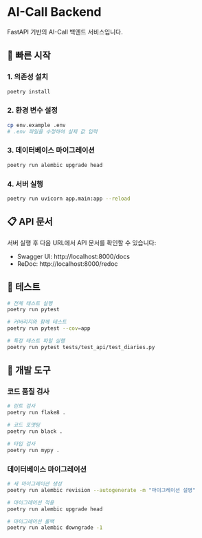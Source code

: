 # AI-Call Backend

FastAPI 기반의 AI-Call 백엔드 서비스입니다.

## 🚀 빠른 시작

### 1. 의존성 설치
```bash
poetry install
```

### 2. 환경 변수 설정
```bash
cp env.example .env
# .env 파일을 수정하여 실제 값 입력
```

### 3. 데이터베이스 마이그레이션
```bash
poetry run alembic upgrade head
```

### 4. 서버 실행
```bash
poetry run uvicorn app.main:app --reload
```

## 📋 API 문서

서버 실행 후 다음 URL에서 API 문서를 확인할 수 있습니다:
- Swagger UI: http://localhost:8000/docs
- ReDoc: http://localhost:8000/redoc

## 🧪 테스트

```bash
# 전체 테스트 실행
poetry run pytest

# 커버리지와 함께 테스트
poetry run pytest --cov=app

# 특정 테스트 파일 실행
poetry run pytest tests/test_api/test_diaries.py
```

## 🔧 개발 도구

### 코드 품질 검사
```bash
# 린트 검사
poetry run flake8 .

# 코드 포맷팅
poetry run black .

# 타입 검사
poetry run mypy .
```

### 데이터베이스 마이그레이션
```bash
# 새 마이그레이션 생성
poetry run alembic revision --autogenerate -m "마이그레이션 설명"

# 마이그레이션 적용
poetry run alembic upgrade head

# 마이그레이션 롤백
poetry run alembic downgrade -1
```
